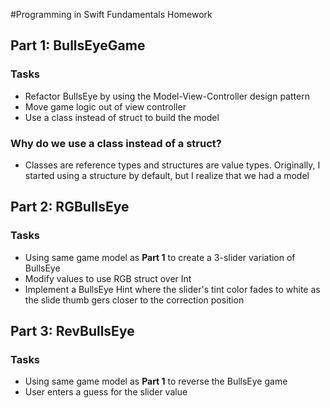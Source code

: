 #Programming in Swift Fundamentals Homework

## Part 1: BullsEyeGame
### Tasks
* Refactor BullsEye by using the Model-View-Controller design pattern
* Move game logic out of view controller
* Use a class instead of struct to build the model

### Why do we use a class instead of a struct?
* Classes are reference types and structures are value types. Originally, I started using a structure by default, but I realize that we had a model 

## Part 2: RGBullsEye
### Tasks
* Using same game model as **Part 1** to create a 3-slider variation of BullsEye
* Modify values to use RGB struct over Int
* Implement a BullsEye Hint where the slider's tint color fades to white as the slide thumb gers closer to the correction position

## Part 3: RevBullsEye

### Tasks
* Using same game model as **Part 1** to reverse the BullsEye game
* User enters a guess for the slider value